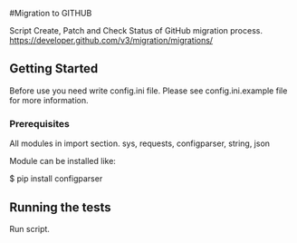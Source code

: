 #Migration to GITHUB

Script Create, Patch and Check Status of GitHub migration process.
https://developer.github.com/v3/migration/migrations/

## Getting Started

Before use you need write config.ini file.
Please see config.ini.example file for more information.

### Prerequisites
All modules in import section.
sys, requests, configparser, string, json

Module can be installed like:

$ pip install configparser

## Running the tests

Run script.
